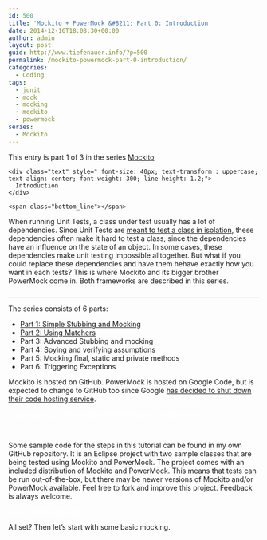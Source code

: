```yaml
---
id: 500
title: 'Mockito + PowerMock &#8211; Part 0: Introduction'
date: 2014-12-16T18:08:30+00:00
author: admin
layout: post
guid: http://www.tiefenauer.info/?p=500
permalink: /mockito-powermock-part-0-introduction/
categories:
  - Coding
tags:
  - junit
  - mock
  - mocking
  - mockito
  - powermock
series:
  - Mockito
---
```

<div class="seriesmeta">
  This entry is part 1 of 3 in the series <a href="http://www.tiefenauer.info/series/mockito/" class="series-40" title="Mockito">Mockito</a>
</div>

<div class="fruitful_description_box">
  <div class="fruitful_description shadow-type-1 " id="desc-box-75">
    <span class="top_line"></span>
    
    <div class="text" style=" font-size: 40px; text-transform : uppercase; text-align: center; font-weight: 300; line-height: 1.2;">
      Introduction
    </div>
    
    <span class="bottom_line"></span>
  </div>
</div>

<div class="clearfix">
</div>

When running Unit Tests, a class under test usually has a lot of dependencies. Since Unit Tests are [meant to test a class in isolation](http://en.wikipedia.org/wiki/Unit_testing "Wikipedia: Unit Tests"), these dependencies often make it hard to test a class, since the dependencies have an influence on the state of an object. In some cases, these dependencies make unit testing impossible alltogether. But what if you could replace these dependencies and have them hehave exactly how you want in each tests? This is where Mockito and its bigger brother PowerMock come in. Both frameworks are described in this series.

<div class="ffs-sep" id="ffs-sep-98" style="border-bottom:1px solid #ebebeb;  height:10px; ">
</div>

<div class="clearfix">
</div>

<!--more-->

The series consists of 6 parts:

  * [Part 1: Simple Stubbing and Mocking](http://www.tiefenauer.info/mockito-powermock-part-1/ "Mockito + PowerMock: Part 1")
  * [Part 2: Using Matchers](http://www.tiefenauer.info/mockito-powermock-part-2/ "Mockito + PowerMock: Part 2")
  * Part 3: Advanced Stubbing and mocking
  * Part 4: Spying and verifying assumptions
  * Part 5: Mocking final, static and private methods
  * Part 6: Triggering Exceptions

Mockito is hosted on GitHub. PowerMock is hosted on Google Code, but is expected to change to GitHub too since Google [has decided to shut down their code hosting service](http://google-opensource.blogspot.ch/2015/03/farewell-to-google-code.html).

<span class="ffs-bs"><a href="https://github.com/mockito/mockito" class="btn btn-small btn-primary " style="color:#fff;" ><span class="ffs-icon-container left"><i class="fa fa-github"></i></span>Visit Mockito on GitHub</a></span> <span class="ffs-bs"><a href="https://code.google.com/p/powermock/" class="btn btn-small btn-primary " style="color:#fff;" ><span class="ffs-icon-container left"><i class="fa fa-github"></i></span>Visit PowerMock on Google Code</a></span> 

&nbsp;

Some sample code for the steps in this tutorial can be found in my own GitHub repository. It is an Eclipse project with two sample classes that are being tested using Mockito and PowerMock. The project comes with an included distribution of Mockito and PowerMock. This means that tests can be run out-of-the-box, but there may be newer versions of Mockito and/or PowerMock available. Feel free to fork and improve this project. Feedback is always welcome.

<span class="ffs-bs"><a href="https://github.com/tiefenauer/MockitoExample" class="btn btn-small btn-primary " style="color:#fff;" ><span class="ffs-icon-container left"><i class="fa fa-github"></i></span>Go to GitHub repository</a></span> 

All set? Then let&#8217;s start with some basic mocking.